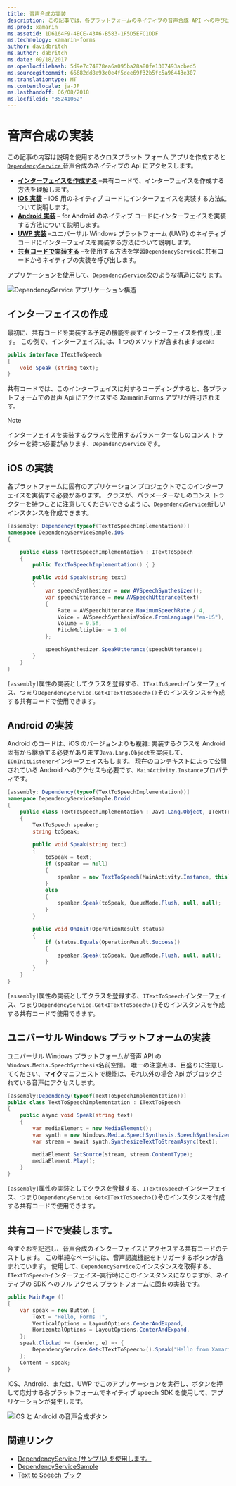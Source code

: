 ```yaml
---
title: 音声合成の実装
description: この記事では、各プラットフォームのネイティブの音声合成 API への呼び出しを Xamarin.Forms DependencyService クラスを使用する方法について説明します。
ms.prod: xamarin
ms.assetid: 1D6164F9-4ECE-43A6-B583-1F5D5EFC1DDF
ms.technology: xamarin-forms
author: davidbritch
ms.author: dabritch
ms.date: 09/18/2017
ms.openlocfilehash: 5d9e7c74878ea6a095ba28a80fe1307493acbed5
ms.sourcegitcommit: 66682dd8e93c0e4f5dee69f32b5fc5a96443e307
ms.translationtype: MT
ms.contentlocale: ja-JP
ms.lasthandoff: 06/08/2018
ms.locfileid: "35241062"
---
```

# <a name="implementing-text-to-speech"></a>音声合成の実装

この記事の内容は説明を使用するクロスプラット フォーム アプリを作成すると[ `DependencyService` ](https://developer.xamarin.com/api/type/Xamarin.Forms.DependencyService/)音声合成のネイティブの Api にアクセスします。

- **[インターフェイスを作成する](#Creating_the_Interface)** &ndash;共有コードで、インターフェイスを作成する方法を理解します。
- **[iOS 実装](#iOS_Implementation)** &ndash; iOS 用のネイティブ コードにインターフェイスを実装する方法について説明します。
- **[Android 実装](#Android_Implementation)** &ndash; for Android のネイティブ コードにインターフェイスを実装する方法について説明します。
- **[UWP 実装](#WindowsImplementation)** &ndash;ユニバーサル Windows プラットフォーム (UWP) のネイティブ コードにインターフェイスを実装する方法について説明します。
- **[共有コードで実装する](#Implementing_in_Shared_Code)** &ndash;を使用する方法を学習`DependencyService`に共有コードからネイティブの実装を呼び出します。

アプリケーションを使用して、`DependencyService`次のような構造になります。

![](text-to-speech-images/tts-diagram.png "DependencyService アプリケーション構造")

<a name="Creating_the_Interface" />

## <a name="creating-the-interface"></a>インターフェイスの作成

最初に、共有コードを実装する予定の機能を表すインターフェイスを作成します。 この例で、インターフェイスには、1 つのメソッドが含まれます`Speak`:

```csharp
public interface ITextToSpeech
{
    void Speak (string text);
}
```

共有コードでは、このインターフェイスに対するコーディングすると、各プラットフォームでの音声 Api にアクセスする Xamarin.Forms アプリが許可されます。

> [!NOTE]
> インターフェイスを実装するクラスを使用するパラメーターなしのコンス トラクターを持つ必要があります、`DependencyService`です。

<a name="iOS_Implementation" />

## <a name="ios-implementation"></a>iOS の実装

各プラットフォームに固有のアプリケーション プロジェクトでこのインターフェイスを実装する必要があります。 クラスが、パラメーターなしのコンス トラクターを持つことに注意してくださいできるように、`DependencyService`新しいインスタンスを作成できます。

```csharp
[assembly: Dependency(typeof(TextToSpeechImplementation))]
namespace DependencyServiceSample.iOS
{

    public class TextToSpeechImplementation : ITextToSpeech
    {
        public TextToSpeechImplementation() { }

        public void Speak(string text)
        {
            var speechSynthesizer = new AVSpeechSynthesizer();
            var speechUtterance = new AVSpeechUtterance(text)
            {
                Rate = AVSpeechUtterance.MaximumSpeechRate / 4,
                Voice = AVSpeechSynthesisVoice.FromLanguage("en-US"),
                Volume = 0.5f,
                PitchMultiplier = 1.0f
            };

            speechSynthesizer.SpeakUtterance(speechUtterance);
        }
    }
}
```

`[assembly]`属性の実装としてクラスを登録する、`ITextToSpeech`インターフェイス、つまり`DependencyService.Get<ITextToSpeech>()`そのインスタンスを作成する共有コードで使用できます。

<a name="Android_Implementation" />

## <a name="android-implementation"></a>Android の実装

Android のコードは、iOS のバージョンよりも複雑: 実装するクラスを Android 固有から継承する必要があります`Java.Lang.Object`を実装して、`IOnInitListener`インターフェイスもします。 現在のコンテキストによって公開されている Android へのアクセスも必要です、`MainActivity.Instance`プロパティです。

```csharp
[assembly: Dependency(typeof(TextToSpeechImplementation))]
namespace DependencyServiceSample.Droid
{
    public class TextToSpeechImplementation : Java.Lang.Object, ITextToSpeech, TextToSpeech.IOnInitListener
    {
        TextToSpeech speaker;
        string toSpeak;

        public void Speak(string text)
        {
            toSpeak = text;
            if (speaker == null)
            {
                speaker = new TextToSpeech(MainActivity.Instance, this);
            }
            else
            {
                speaker.Speak(toSpeak, QueueMode.Flush, null, null);
            }
        }

        public void OnInit(OperationResult status)
        {
            if (status.Equals(OperationResult.Success))
            {
                speaker.Speak(toSpeak, QueueMode.Flush, null, null);
            }
        }
    }
}
```

`[assembly]`属性の実装としてクラスを登録する、`ITextToSpeech`インターフェイス、つまり`DependencyService.Get<ITextToSpeech>()`そのインスタンスを作成する共有コードで使用できます。

<a name="WindowsImplementation" />

## <a name="universal-windows-platform-implementation"></a>ユニバーサル Windows プラットフォームの実装

ユニバーサル Windows プラットフォームが音声 API の`Windows.Media.SpeechSynthesis`名前空間。 唯一の注意点は、目盛りに注意してください、**マイク**マニフェストで機能は、それ以外の場合 Api がブロックされている音声にアクセスします。

```csharp
[assembly:Dependency(typeof(TextToSpeechImplementation))]
public class TextToSpeechImplementation : ITextToSpeech
{
    public async void Speak(string text)
    {
        var mediaElement = new MediaElement();
        var synth = new Windows.Media.SpeechSynthesis.SpeechSynthesizer();
        var stream = await synth.SynthesizeTextToStreamAsync(text);

        mediaElement.SetSource(stream, stream.ContentType);
        mediaElement.Play();
    }
}
```

`[assembly]`属性の実装としてクラスを登録する、`ITextToSpeech`インターフェイス、つまり`DependencyService.Get<ITextToSpeech>()`そのインスタンスを作成する共有コードで使用できます。

<a name="Implementing_in_Shared_Code" />

## <a name="implementing-in-shared-code"></a>共有コードで実装します。

今すぐおを記述し、音声合成のインターフェイスにアクセスする共有コードのテストします。 この単純なページには、音声認識機能をトリガーするボタンが含まれています。 使用して、`DependencyService`のインスタンスを取得する、`ITextToSpeech`インターフェイス&ndash;実行時にこのインスタンスになりますが、ネイティブの SDK へのフル アクセス プラットフォームに固有の実装です。

```csharp
public MainPage ()
{
    var speak = new Button {
        Text = "Hello, Forms !",
        VerticalOptions = LayoutOptions.CenterAndExpand,
        HorizontalOptions = LayoutOptions.CenterAndExpand,
    };
    speak.Clicked += (sender, e) => {
        DependencyService.Get<ITextToSpeech>().Speak("Hello from Xamarin Forms");
    };
    Content = speak;
}
```

IOS、Android、または、UWP でこのアプリケーションを実行し、ボタンを押して応対する各プラットフォームでネイティブ speech SDK を使用して、アプリケーションが発生します。

 ![iOS と Android の音声合成ボタン](text-to-speech-images/running.png "テキスト読み上げサンプル")


## <a name="related-links"></a>関連リンク

- [DependencyService (サンプル) を使用します。](https://developer.xamarin.com/samples/xamarin-forms/UsingDependencyService/)
- [DependencyServiceSample](https://developer.xamarin.com/samples/xamarin-forms/DependencyService/DependencyServiceSample/)
- [Text to Speech ブック](https://developer.xamarin.com/workbooks/xamarin-forms/application-fundamentals/text-to-speech/text-to-speech.workbook)
